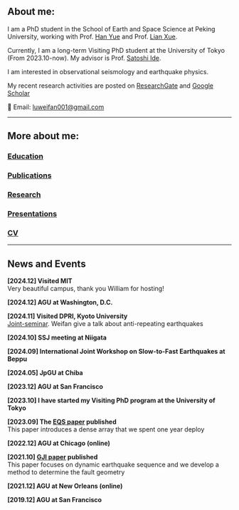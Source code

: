 ## About me:

 I am a PhD student in the School of Earth and Space Science at Peking University, working with Prof. [Han Yue](http://geophy.pku.edu.cn/pubtphp/yuehan/english/) and Prof. [Lian Xue](http://geophy.pku.edu.cn/people/xuelian/).  
 
Currently, I am a long-term Visiting PhD student at the University of Tokyo (From 2023.10-now). My advisor is Prof. [Satoshi Ide](https://www.s.u-tokyo.ac.jp/en/people/ide_satoshi/).
 
I am interested in observational seismology and earthquake physics. 

 My recent research activities are posted on [ResearchGate](https://www.researchgate.net/profile/Weifan-Lu-2) and [Google Scholar](https://scholar.google.com/citations?user=LBrFx5gAAAAJ&hl=en)
 
 📧 Email: [luweifan001@gmail.com](mailto:luweifan001@gmail.com)  



* * *
## More about me:  

### [Education](./education.html)  
### [Publications](./publications.html)  
### [Research](./research.html)  
### [Presentations](./presentations.html)  
### [CV](https://drive.google.com/file/d/1gJIZszjbeNz2QHqwILiQO6ci1KOH_5yw/view?usp=sharing)  
* * *
## News and Events  

**[2024.12] Visited MIT**  
Very beautiful campus, thank you William for hosting!

**[2024.12] AGU at Washington, D.C.** 

**[2024.11] Visited DPRI, Kyoto University**  
[Joint-seminar](https://eqhz.dpri.kyoto-u.ac.jp/topics/seminars/%E6%9D%B1%E5%A4%A7%E7%90%86%E4%BA%95%E5%87%BA%E7%A0%94%E3%81%A8%E3%81%AE%E5%90%88%E5%90%8C%E3%82%BB%E3%83%9F%E3%83%8A%E3%83%BC20241111.html#en). Weifan give a talk about anti-repeating earthquakes

**[2024.10] SSJ meeting at Niigata**  

**[2024.09] International Joint Workshop on Slow-to-Fast Earthquakes at Beppu**

**[2024.05] JpGU at Chiba** 

**[2023.12] AGU at San Francisco** 

**[2023.10] I have started my Visiting PhD program at the University of Tokyo** 

**[2023.09] The [EQS paper](https://www.equsci.org.cn/article/doi/10.1016/j.eqs.2023.11.001) published**\
This paper introduces a dense array that we spent one year deploy

**[2022.12] AGU at Chicago (online)**

**[2021.10] [GJI paper](https://academic.oup.com/gji/article/228/3/1763/6413993?login=true) published**\
This paper focuses on dynamic earthquake sequence and we develop a method to determine the fault geometry

**[2021.12] AGU at New Orleans (online)**

**[2019.12] AGU at San Francisco**

